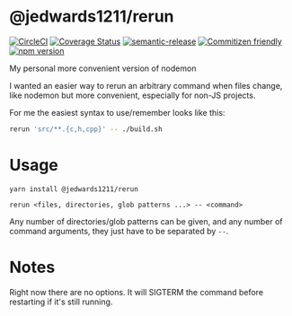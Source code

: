 # @jedwards1211/rerun

[![CircleCI](https://circleci.com/gh/jedwards1211/rerun.svg?style=svg)](https://circleci.com/gh/jedwards1211/rerun)
[![Coverage Status](https://codecov.io/gh/jedwards1211/rerun/branch/master/graph/badge.svg)](https://codecov.io/gh/jedwards1211/rerun)
[![semantic-release](https://img.shields.io/badge/%20%20%F0%9F%93%A6%F0%9F%9A%80-semantic--release-e10079.svg)](https://github.com/semantic-release/semantic-release)
[![Commitizen friendly](https://img.shields.io/badge/commitizen-friendly-brightgreen.svg)](http://commitizen.github.io/cz-cli/)
[![npm version](https://badge.fury.io/js/%40jedwards1211%2Frerun.svg)](https://badge.fury.io/js/%40jedwards1211%2Frerun)

My personal more convenient version of nodemon

I wanted an easier way to rerun an arbitrary command when files change, like nodemon but more convenient,
especially for non-JS projects.

For me the easiest syntax to use/remember looks like this:

```sh
rerun 'src/**.{c,h,cpp}' -- ./build.sh
```

# Usage

```
yarn install @jedwards1211/rerun
```

```
rerun <files, directories, glob patterns ...> -- <command>
```

Any number of directories/glob patterns can be given, and any number of command arguments, they just have to
be separated by `--`.

# Notes

Right now there are no options. It will SIGTERM the command before restarting if it's still running.
